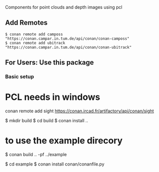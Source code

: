 Components for point clouds and depth images using pcl

## Add Remotes

    $ conan remote add camposs "https://conan.campar.in.tum.de/api/conan/conan-camposs"
    $ conan remote add ubitrack "https://conan.campar.in.tum.de/api/conan/conan-ubitrack"

## For Users: Use this package

### Basic setup
# PCL needs in windows
conan remote add sight https://conan.ircad.fr/artifactory/api/conan/sight

$ mkdir build
$ cd build
$ conan install ..

# to use the example direcory
$ conan build .. -pf ../example

$ cd example
$ conan install conan/conanfile.py



